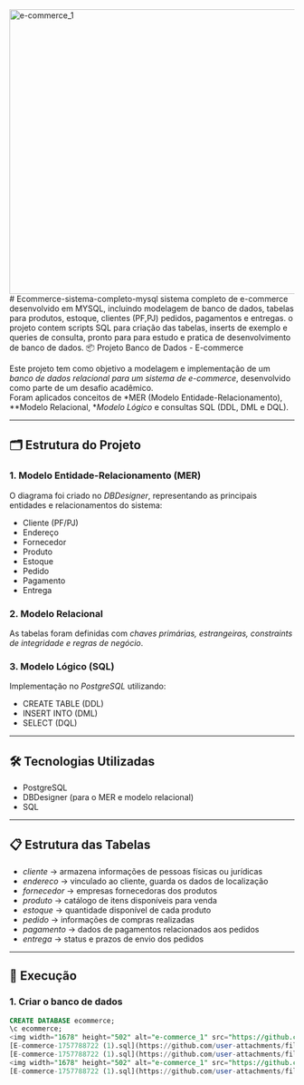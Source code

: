 <img width="1678" height="502" alt="e-commerce_1" src="https://github.com/user-attachments/assets/7022bb24-b1fa-4e77-8998-6708f97d3281" />
# Ecommerce-sistema-completo-mysql
sistema completo de e-commerce desenvolvido em MYSQL, incluindo modelagem de banco de dados, tabelas para produtos, estoque, clientes (PF,PJ) pedidos, pagamentos e entregas. o projeto contem scripts SQL para criação das tabelas, inserts de exemplo e queries de consulta, pronto para para estudo e pratica de desenvolvimento de banco de dados.
 📦 Projeto Banco de Dados - E-commerce

Este projeto tem como objetivo a modelagem e implementação de um *banco de dados relacional para um sistema de e-commerce*, desenvolvido como parte de um desafio acadêmico.  
Foram aplicados conceitos de *MER (Modelo Entidade-Relacionamento), **Modelo Relacional, **Modelo Lógico* e consultas SQL (DDL, DML e DQL).

---

## 🗂 Estrutura do Projeto

### 1. Modelo Entidade-Relacionamento (MER)
O diagrama foi criado no *DBDesigner*, representando as principais entidades e relacionamentos do sistema:

- Cliente (PF/PJ)  
- Endereço  
- Fornecedor  
- Produto  
- Estoque  
- Pedido  
- Pagamento  
- Entrega  

### 2. Modelo Relacional
As tabelas foram definidas com *chaves primárias, estrangeiras, constraints de integridade e regras de negócio*.

### 3. Modelo Lógico (SQL)
Implementação no *PostgreSQL* utilizando:
- CREATE TABLE (DDL)  
- INSERT INTO (DML)  
- SELECT (DQL)  

---

## 🛠 Tecnologias Utilizadas
- PostgreSQL  
- DBDesigner (para o MER e modelo relacional)  
- SQL  

---

## 📋 Estrutura das Tabelas

- *cliente* → armazena informações de pessoas físicas ou jurídicas  
- *endereco* → vinculado ao cliente, guarda os dados de localização  
- *fornecedor* → empresas fornecedoras dos produtos  
- *produto* → catálogo de itens disponíveis para venda  
- *estoque* → quantidade disponível de cada produto  
- *pedido* → informações de compras realizadas  
- *pagamento* → dados de pagamentos relacionados aos pedidos  
- *entrega* → status e prazos de envio dos pedidos  

---

## 💾 Execução

### 1. Criar o banco de dados
```sql
CREATE DATABASE ecommerce;
\c ecommerce;
<img width="1678" height="502" alt="e-commerce_1" src="https://github.com/user-attachments/assets/02bae6af-f96a-45b5-ac91-d517d7636e8c" />
[E-commerce-1757788722 (1).sql](https://github.com/user-attachments/files/22313298/E-commerce-1757788722.1.sql)
[E-commerce-1757788722 (1).sql](https://github.com/user-attachments/files/22313321/E-commerce-1757788722.1.sql)
<img width="1678" height="502" alt="e-commerce_1" src="https://github.com/user-attachments/assets/d88d4629-d8c2-4e0a-a29e-f5c03b724caf" />
[E-commerce-1757788722 (1).sql](https://github.com/user-attachments/files/22313335/E-commerce-1757788722.1.sql)
